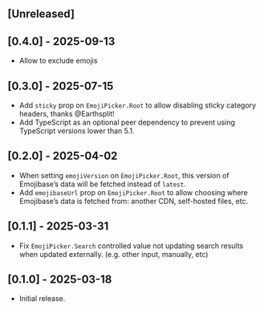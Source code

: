 ## [Unreleased]

## [0.4.0] - 2025-09-13

- Allow to exclude emojis

## [0.3.0] - 2025-07-15

- Add `sticky` prop on `EmojiPicker.Root` to allow disabling sticky category headers, thanks @Earthsplit!
- Add TypeScript as an optional peer dependency to prevent using TypeScript versions lower than 5.1.

## [0.2.0] - 2025-04-02

- When setting `emojiVersion` on `EmojiPicker.Root`, this version of Emojibase’s data will be fetched instead of `latest`.
- Add `emojibaseUrl` prop on `EmojiPicker.Root` to allow choosing where Emojibase’s data is fetched from: another CDN, self-hosted files, etc.

## [0.1.1] - 2025-03-31

- Fix `EmojiPicker.Search` controlled value not updating search results when updated externally. (e.g. other input, manually, etc)

## [0.1.0] - 2025-03-18

- Initial release.
